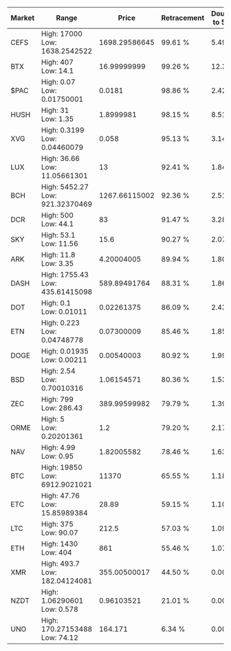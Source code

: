 | Market | Range | Price| Retracement | Doubles to 50% |
| --- | --- | --- | --- | --- |
| CEFS | High: 17000<br />Low: 1638.2542522 | 1698.29586645 | 99.61 % | 5.49 |
| BTX | High: 407<br />Low: 14.1 | 16.99999999 | 99.26 % | 12.39 |
| $PAC | High: 0.07<br />Low: 0.01750001 | 0.0181 | 98.86 % | 2.42 |
| HUSH | High: 31<br />Low: 1.35 | 1.8999981 | 98.15 % | 8.51 |
| XVG | High: 0.3199<br />Low: 0.04460079 | 0.058 | 95.13 % | 3.14 |
| LUX | High: 36.66<br />Low: 11.05661301 | 13 | 92.41 % | 1.84 |
| BCH | High: 5452.27<br />Low: 921.32370469 | 1267.66115002 | 92.36 % | 2.51 |
| DCR | High: 500<br />Low: 44.1 | 83 | 91.47 % | 3.28 |
| SKY | High: 53.1<br />Low: 11.56 | 15.6 | 90.27 % | 2.07 |
| ARK | High: 11.8<br />Low: 3.35 | 4.20004005 | 89.94 % | 1.80 |
| DASH | High: 1755.43<br />Low: 435.61415098 | 589.89491764 | 88.31 % | 1.86 |
| DOT | High: 0.1<br />Low: 0.01011 | 0.02261375 | 86.09 % | 2.43 |
| ETN | High: 0.223<br />Low: 0.04748778 | 0.07300009 | 85.46 % | 1.85 |
| DOGE | High: 0.01935<br />Low: 0.00211 | 0.00540003 | 80.92 % | 1.99 |
| BSD | High: 2.54<br />Low: 0.70010316 | 1.06154571 | 80.36 % | 1.53 |
| ZEC | High: 799<br />Low: 286.43 | 389.99599982 | 79.79 % | 1.39 |
| ORME | High: 5<br />Low: 0.20201361 | 1.2 | 79.20 % | 2.17 |
| NAV | High: 4.99<br />Low: 0.95 | 1.82005582 | 78.46 % | 1.63 |
| BTC | High: 19850<br />Low: 6912.9021021 | 11370 | 65.55 % | 1.18 |
| ETC | High: 47.76<br />Low: 15.85989384 | 28.89 | 59.15 % | 1.10 |
| LTC | High: 375<br />Low: 90.07 | 212.5 | 57.03 % | 1.09 |
| ETH | High: 1430<br />Low: 404 | 861 | 55.46 % | 1.07 |
| XMR | High: 493.7<br />Low: 182.04124081 | 355.00500017 | 44.50 % | 0.00 |
| NZDT | High: 1.06290601<br />Low: 0.578 | 0.96103521 | 21.01 % | 0.00 |
| UNO | High: 170.27153488<br />Low: 74.12 | 164.171 | 6.34 % | 0.00 |
